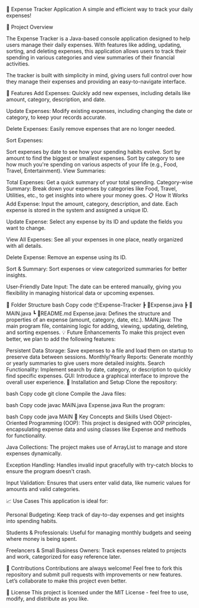 🧾 Expense Tracker Application
A simple and efficient way to track your daily expenses!

🚀 Project Overview

The Expense Tracker is a Java-based console application designed to help users manage their daily expenses. With features like adding, updating, sorting, and deleting expenses, this application allows users to track their spending in various categories and view summaries of their financial activities.

The tracker is built with simplicity in mind, giving users full control over how they manage their expenses and providing an easy-to-navigate interface.

🌟 Features
Add Expenses: Quickly add new expenses, including details like amount, category, description, and date.

Update Expenses: Modify existing expenses, including changing the date or category, to keep your records accurate.

Delete Expenses: Easily remove expenses that are no longer needed.

Sort Expenses:

Sort expenses by date to see how your spending habits evolve.
Sort by amount to find the biggest or smallest expenses.
Sort by category to see how much you're spending on various aspects of your life (e.g., Food, Travel, Entertainment).
View Summaries:

Total Expenses: Get a quick summary of your total spending.
Category-wise Summary: Break down your expenses by categories like Food, Travel, Utilities, etc., to get insights into where your money goes.
📋 How It Works
Add Expense: Input the amount, category, description, and date. Each expense is stored in the system and assigned a unique ID.

Update Expense: Select any expense by its ID and update the fields you want to change.

View All Expenses: See all your expenses in one place, neatly organized with all details.

Delete Expense: Remove an expense using its ID.

Sort & Summary: Sort expenses or view categorized summaries for better insights.

User-Friendly Date Input: The date can be entered manually, giving you flexibility in managing historical data or upcoming expenses.

📂 Folder Structure
bash
Copy code
📦Expense-Tracker
 ┣ 📜Expense.java
 ┣ 📜MAIN.java
 ┗ 📜README.md
Expense.java: Defines the structure and properties of an expense (amount, category, date, etc.).
MAIN.java: The main program file, containing logic for adding, viewing, updating, deleting, and sorting expenses.
💡 Future Enhancements
To make this project even better, we plan to add the following features:

Persistent Data Storage: Save expenses to a file and load them on startup to preserve data between sessions.
Monthly/Yearly Reports: Generate monthly or yearly summaries to give users more detailed insights.
Search Functionality: Implement search by date, category, or description to quickly find specific expenses.
GUI: Introduce a graphical interface to improve the overall user experience.
🔧 Installation and Setup
Clone the repository:

bash
Copy code
git clone <your-repo-url>
Compile the Java files:

bash
Copy code
javac MAIN.java Expense.java
Run the program:

bash
Copy code
java MAIN
🎯 Key Concepts and Skills Used
Object-Oriented Programming (OOP): This project is designed with OOP principles, encapsulating expense data and using classes like Expense and methods for functionality.

Java Collections: The project makes use of ArrayList to manage and store expenses dynamically.

Exception Handling: Handles invalid input gracefully with try-catch blocks to ensure the program doesn't crash.

Input Validation: Ensures that users enter valid data, like numeric values for amounts and valid categories.

📈 Use Cases
This application is ideal for:

Personal Budgeting: Keep track of day-to-day expenses and get insights into spending habits.

Students & Professionals: Useful for managing monthly budgets and seeing where money is being spent.

Freelancers & Small Business Owners: Track expenses related to projects and work, categorized for easy reference later.

🤝 Contributions
Contributions are always welcome! Feel free to fork this repository and submit pull requests with improvements or new features. Let’s collaborate to make this project even better.

📄 License
This project is licensed under the MIT License - feel free to use, modify, and distribute as you like.
